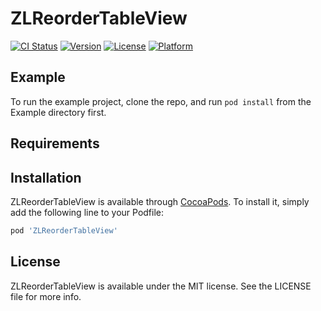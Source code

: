 # ZLReorderTableView

[![CI Status](https://img.shields.io/travis/zlj/ZLReorderTableView.svg?style=flat)](https://travis-ci.org/zlj/ZLReorderTableView)
[![Version](https://img.shields.io/cocoapods/v/ZLReorderTableView.svg?style=flat)](https://cocoapods.org/pods/ZLReorderTableView)
[![License](https://img.shields.io/cocoapods/l/ZLReorderTableView.svg?style=flat)](https://cocoapods.org/pods/ZLReorderTableView)
[![Platform](https://img.shields.io/cocoapods/p/ZLReorderTableView.svg?style=flat)](https://cocoapods.org/pods/ZLReorderTableView)

## Example

To run the example project, clone the repo, and run `pod install` from the Example directory first.

## Requirements

## Installation

ZLReorderTableView is available through [CocoaPods](https://cocoapods.org). To install
it, simply add the following line to your Podfile:

```ruby
pod 'ZLReorderTableView'
```

## License

ZLReorderTableView is available under the MIT license. See the LICENSE file for more info.
